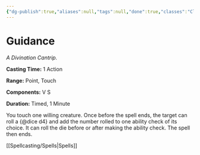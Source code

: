 ```yaml
---
{"dg-publish":true,"aliases":null,"tags":null,"done":true,"classes":"Cleric, Druid, Artificer,","spellLevel":0,"school":"Divination","source":"PHB","permalink":"/spells/guidance/","dgHomeLink":false,"dgPassFrontmatter":true}
---
```


# Guidance
*A Divination Cantrip.*

**Casting Time:** 1 Action

**Range:** Point, Touch

**Components:** V S 

**Duration:** Timed, 1 Minute

You touch one willing creature. Once before the spell ends, the target can roll a {@dice d4} and add the number rolled to one ability check of its choice. It can roll the die before or after making the ability check. The spell then ends.

[[Spellcasting/Spells|Spells]]